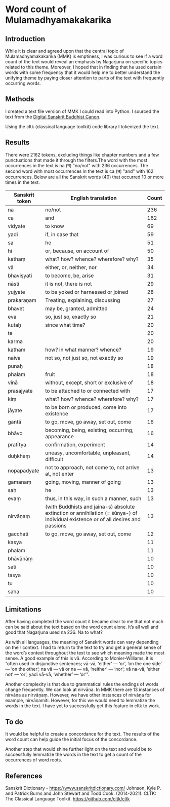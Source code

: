 # Word count of Mulamadhyamakakarika
## Introduction
While it is clear and agreed upon that the central topic of Mulamadhyamakakarika (MMK) is emptiness, I was curious to see if a word count of the text would reveal an emphasis by Nagarjuna on specific topics related to this theme. Moreover, I hoped that in finding that he used certain words with some frequency that it would help me to better understand the unifying theme by paying closer attention to parts of the text with frequently occurring words. 

## Methods
I created a text file version of MMK I could read into Python. I sourced the text from the [Digital Sanskrit Buddhist Canon](https://www.dsbcproject.org/canon-text/book/242).

Using the cltk (classical language toolkit) code library I tokenized the text. 

## Results
There were 2162 tokens, excluding things like chapter numbers and a few punctuations that made it through the filters.The word with the most occurrences in the text is na (न) "no/not" with 236 occurrences. The second word with most occurrences in the text is ca (च) "and" with 162 occurrences. Below are all the Sanskrit words (40) that occurred 10 or more times in the text.

| Sanskrit token | English translation                                                                                                                 | Count |
|----------------|-------------------------------------------------------------------------------------------------------------------------------------|-------|
| na             | no/not                                                                                                                              | 236   |
| ca             | and                                                                                                                                 | 162   |
| vidyate        | to know                                                                                                                             | 69    |
| yadi           | if, in case that                                                                                                                    | 59    |
| sa             | he                                                                                                                                  | 51    |
| hi             | or, because, on account of                                                                                                          | 50    |
| kathaṃ         | what? how? whence? wherefore? why?                                                                                                  | 35    |
| vā             | either, or, neither, nor                                                                                                            | 34    |
| bhaviṣyati     | to become, be, arise                                                                                                                | 31    |
| nāsti          | it is not, there is not                                                                                                             | 29    |
| yujyate        | to be yoked or harnessed or joined                                                                                                  | 28    |
| prakaraṇam     | Treating, explaining, discussing                                                                                                    | 27    |
| bhavet         | may be, granted, admitted                                                                                                           | 24    |
| eva            | so, just so, exactly so                                                                                                             | 21    |
| kutaḥ          | since what time?                                                                                                                    | 20    |
| te             |                                                                                                                                     | 20    |
| karma          |                                                                                                                                     | 20    |
| katham         | how? in what manner? whence?                                                                                                        | 19    |
| naiva          | not so, not just so, not exactly so                                                                                                 | 19    |
| punaḥ          |                                                                                                                                     | 18    |
| phalaṃ         | fruit                                                                                                                               | 18    |
| vinā           | without, except, short or exclusive of                                                                                              | 18    |
| prasajyate     | to be attached to or connected with                                                                                                 | 17    |
| kiṃ            | what? how? whence? wherefore? why?                                                                                                  | 17    |
| jāyate         | to be born or produced, come into existence                                                                                         | 17    |
| gantā          | to go, move, go away, set out, come                                                                                                 | 16    |
| bhāvo          | becoming, being, existing, occurring, appearance                                                                                    | 16    |
| pratītya       | confirmation, experiment                                                                                                            | 14    |
| duḥkhaṃ        | uneasy, uncomfortable, unpleasant, difficult                                                                                        | 14    |
| nopapadyate    | not to approach, not come to, not arrive at, not enter                                                                              | 13    |
| gamanaṃ        | going, moving, manner of going                                                                                                      | 13    |
| saḥ            | he                                                                                                                                  | 13    |
| evaṃ           | thus, in this way, in such a manner, such                                                                                           | 13    |
| nirvāṇaṃ       | (with Buddhists and jaina-s) absolute extinction or annihilation (=  śūnya-) of individual existence or of all desires and passions | 13    |
| gacchati       | to go, move, go away, set out, come                                                                                                 | 12    |
| kasya          |                                                                                                                                     | 11    |
| phalam         |                                                                                                                                     | 11    |
| bhāvānāṃ       |                                                                                                                                     | 10    |
| sati           |                                                                                                                                     | 10    |
| tasya          |                                                                                                                                     | 10    |
| tu             |                                                                                                                                     | 10    |
| saha           |                                                                                                                                     | 10    |

## Limitations
After having completed the word count it became clear to me that not much can be said about the text based on the word count alone. It’s all well and good that Nagarjuna used na 236. Na to what? 

As with all languages, the meaning of Sanskrit words can vary depending on their context. I had to return to the text to try and get a general sense of the word’s context throughout the text to see which meaning made the most sense. A good example of this is vā. According to Monier-Williams, it is “often used in disjunctive sentences; vā-vā, ‘either’ — ‘or’, ‘on the one side’ — ‘on the other’; na vā — vā or na — vā, ‘neither’ — ‘nor’; vā na-vā, ‘either not’ — ‘or’; yadi vā-vā, ‘whether’ — ‘or’”.

Another complexity is that due to grammatical rules the endings of words change frequently. We can look at nirvāṇa. In MMK there are 13 instances of nirvāṇa as nirvāṇaṃ. However, we have other instances of nirvāṇa for example, nirvāṇamiti. However, for this we would need to lemmatize the words in the text. I have yet to successfully get this feature in cltk to work.

## To do
It would be helpful to create a concordance for the text. The results of the word count can help guide the initial focus of the concordance.

Another step that would shine further light on the text and would be to successfully lemmatize the words in the text to get a count of the occurrences of word roots.

## References
Sanskrit Dictionary - https://www.sanskritdictionary.com/
Johnson, Kyle P. and Patrick Burns and John Stewart and Todd Cook. (2014-2021). CLTK: The Classical Language Toolkit. https://github.com/cltk/cltk
